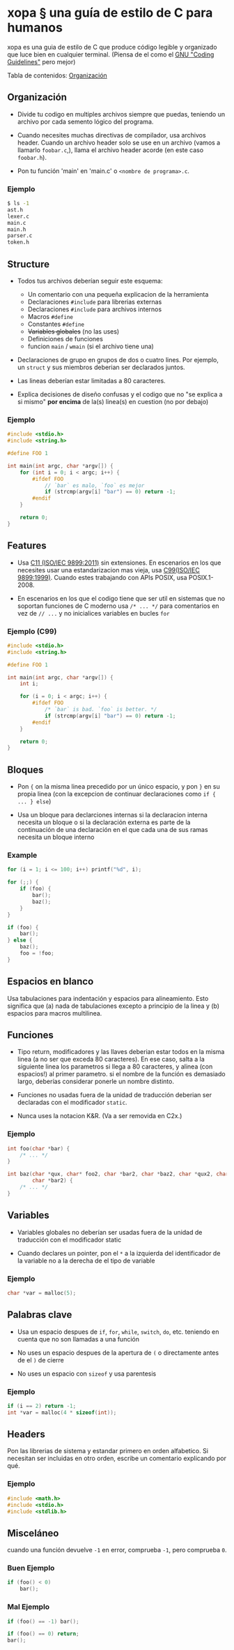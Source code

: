 # xopa &sect; una guía de estilo de C para humanos

xopa es una guia de estilo de C que produce código legible y organizado que 
luce bien en cualquier terminal. (Piensa de el como el [GNU "Coding Guidelines"](https://www.gnu.org/prep/standards/)
pero mejor)

Tabla de contenidos: [Organización](#organization)

## Organización

* Divide tu codigo en multiples archivos siempre que puedas, teniendo un 
  archivo por cada semento lógico del programa.

* Cuando necesites muchas directivas de compilador, usa archivos header. Cuando
  un archivo header solo se use en un archivo (vamos a llamarlo `foobar.c`,), llama
  el archivo header acorde (en este caso `foobar.h`).

* Pon tu función 'main' en 'main.c' o `<nombre de programa>.c`.

### Ejemplo

```sh
$ ls -1
ast.h
lexer.c
main.c
main.h
parser.c
token.h
```

## Structure

* Todos tus archivos deberían seguir este esquema:
	* Un comentario con una pequeña explicacion de la herramienta
	* Declaraciones `#include` para librerias externas
	* Declaraciones `#include` para archivos internos
	* Macros `#define`
	* Constantes `#define`
	* ~~Variables globales~~ (no las uses)
	* Definiciones de funciones
	* funcion `main` / `wmain` (si el archivo tiene una)

* Declaraciones de grupo en grupos de dos o cuatro lines. Por ejemplo, un `struct` y
  sus miembros deberian ser declarados juntos.

* Las lineas deberían estar limitadas a 80 caracteres.

* Explica decisiones de diseño confusas y el codigo que no "se explica a si mismo"
  **por encima** de la(s) linea(s) en cuestion (no por debajo)

### Ejemplo

```c
#include <stdio.h>
#include <string.h>

#define FOO 1

int main(int argc, char *argv[]) {
	for (int i = 0; i < argc; i++) {
		#ifdef FOO
			// `bar` es malo, `foo` es mejor
			if (strcmp(argv[i] "bar") == 0) return -1;
		#endif
	}

	return 0;
}
```

## Features

* Usa [C11 (ISO/IEC 9899:2011)](https://www.iso.org/standard/57853.html) sin extensiones. En escenarios en los que necesites usar una
  estandarizacion mas vieja, usa [C99(ISO/IEC 9899:1999)](https://www.iso.org/standard/29237.html). Cuando estes trabajando con APIs POSIX, usa
  POSIX.1-2008.

* En escenarios en los que el codigo tiene que ser util en sistemas que no soportan funciones de C
  moderno usa `/* ... */` para comentarios en vez de `// ...` y no inicialices
  variables en bucles `for`

### Ejemplo (C99)

```c
#include <stdio.h>
#include <string.h>

#define FOO 1

int main(int argc, char *argv[]) {
	int i;

	for (i = 0; i < argc; i++) {
		#ifdef FOO
			/* `bar` is bad. `foo` is better. */
			if (strcmp(argv[i] "bar") == 0) return -1;
		#endif
	}

	return 0;
}
```

## Bloques

* Pon `{` on la misma linea precedido por un único espacio, y pon `}` en su propia
  linea (con la excepcion de continuar declaraciones como `if { ... } else`)

* Usa un bloque para declarciones internas si la declaracion interna necesita un bloque o si
  la declaración externa es parte de la continuación de una declaración en el que cada una de
  sus ramas necesita un bloque interno

### Example

```c
for (i = 1; i <= 100; i++) printf("%d", i);

for (;;) {
	if (foo) {
		bar();
		baz();
	}
}

if (foo) {
	bar();
} else {
	baz();
	foo = !foo;
}
```

## Espacios en blanco

Usa tabulaciones para indentación y espacios para alineamiento. Esto significa
que (a) nada de tabulaciones excepto a principio de la linea y (b) espacios para
macros multilinea.

## Funciones

* Tipo return, modificadores y las llaves deberian estar todos en la misma
  linea (a no ser que exceda 80 caracteres). En ese caso, salta a la siguiente
  linea los parametros si llega a 80 caracteres, y alinea (con espacios!) al 
  primer parametro. si el nombre de la función es demasiado largo, deberías 
  considerar ponerle un nombre distinto.

* Funciones no usadas fuera de la unidad de traducción deberian ser declaradas
  con el modificador `static`.

* Nunca uses la notacion K&R. (Va a ser removida en C2x.)

### Ejemplo

```c
int foo(char *bar) {
	/* ... */
}

int baz(char *qux, char* foo2, char *bar2, char *baz2, char *qux2, char *foo3,
        char *bar2) {
	/* ... */
}
```

## Variables

* Variables globales no deberían ser usadas fuera de la unidad de traducción con
  el modificador static

* Cuando declares un pointer, pon el `*` a la izquierda del identificador de
  la variable no a la derecha de el tipo de variable

### Ejemplo

```c
char *var = malloc(5);
```

## Palabras clave

* Usa un espacio despues de `if`, `for`, `while`, `switch`, `do`, etc. teniendo
  en cuenta que no son llamadas a una función

* No uses un espacio despues de la apertura de `(` o directamente antes de
  el `)` de cierre

* No uses un espacio con `sizeof` y usa parentesis

### Ejemplo

```c
if (i == 2) return -1;
int *var = malloc(4 * sizeof(int));
```

## Headers

Pon las librerias de sistema y estandar primero en orden alfabetico. Si
necesitan ser incluidas en otro orden, escribe un comentario explicando por qué.

### Ejemplo

```c
#include <math.h>
#include <stdio.h>
#include <stdlib.h>
```

## Misceláneo

cuando una función devuelve `-1` en error, comprueba `-1`, pero comprueba `0`.

### Buen Ejemplo

```c
if (foo() < 0)
	bar();
```

### Mal Ejemplo

```c
if (foo() == -1) bar();

if (foo() == 0) return;
bar();
```
